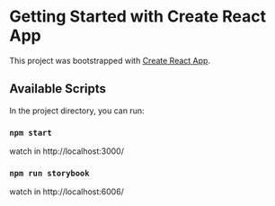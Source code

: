 # Getting Started with Create React App

This project was bootstrapped with [Create React App](https://github.com/facebook/create-react-app).

## Available Scripts

In the project directory, you can run:

### `npm start`

watch in http://localhost:3000/

### `npm run storybook`

watch in http://localhost:6006/
